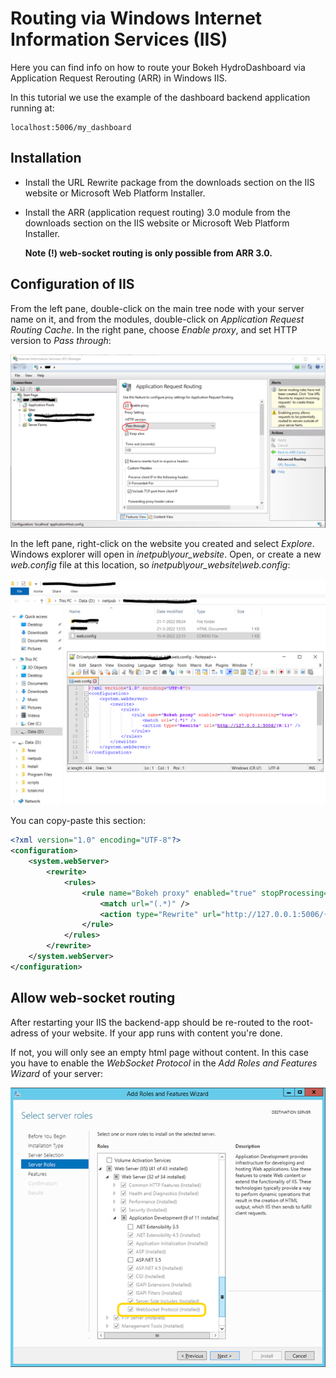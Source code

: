 # Routing via Windows Internet Information Services (IIS)

Here you can find info on how to route your Bokeh HydroDashboard via Application Request Rerouting (ARR) in Windows IIS.

In this tutorial we use the example of the dashboard backend application running at:
```
localhost:5006/my_dashboard
```

## Installation
- Install the URL Rewrite package from the downloads section on the IIS website or Microsoft Web Platform Installer.
- Install the ARR (application request routing) 3.0 module from the downloads section on the IIS website or Microsoft Web Platform Installer. 
    
    <b>Note (!) web-socket routing is only possible from ARR 3.0.</b>

## Configuration of IIS
From the left pane, double-click on the main tree node with your server name on it, and from the modules, double-click on *Application Request Routing Cache*. In the right pane, choose *Enable proxy*, and set HTTP version to *Pass through*:

![](images/iis_manager_proxy_settings.png "proxy settings")

In the left pane, right-click on the website you created and select *Explore*. Windows explorer will open in *inetpub\your_website*. Open, or create a new *web.config* file at this location, so *inetpub\your_website\web.config*:

![](images/iss_web_config.png "web config")

You can copy-paste this section:
```xml
<?xml version="1.0" encoding="UTF-8"?>
<configuration>
    <system.webServer>
        <rewrite>
            <rules>
                <rule name="Bokeh proxy" enabled="true" stopProcessing="true">
                    <match url="(.*)" />
                    <action type="Rewrite" url="http://127.0.0.1:5006/{R:1}" />
                </rule>
            </rules>
        </rewrite>
    </system.webServer>
</configuration>
```
## Allow web-socket routing
After restarting your IIS the backend-app should be re-routed to the root-adress of your website. If your app runs with content you're done. 

If not, you will only see an empty html page without content. In this case you have to enable the *WebSocket Protocol* in the *Add Roles and Features Wizard* of your server:

![](images\iss_websocket_protocol.png "websocket protocol")
